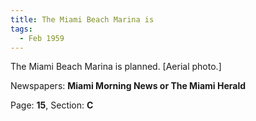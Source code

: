 ```yaml
---  
title: The Miami Beach Marina is  
tags:  
  - Feb 1959  
---  
```

  
The Miami Beach Marina is planned. [Aerial photo.]  
  
Newspapers: **Miami Morning News or The Miami Herald**  
  
Page: **15**, Section: **C** 
